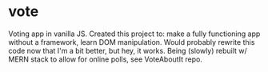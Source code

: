 # vote
Voting app in vanilla JS.
Created this project to: make a fully functioning app without a framework, learn DOM manipulation. 
Would probably rewrite this code now that I'm a bit better, but hey, it works. 
Being (slowly) rebuilt w/ MERN stack to allow for online polls, see VoteAboutIt repo.
